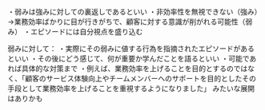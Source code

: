 ・弱みは強みに対しての裏返しであるといい
・非効率性を無視できない（強み）→業務効率ばかりに目が行きがちで、顧客に対する意識が削がれる可能性（弱み）
・エピソードには自分視点を盛り込む

弱みに対して：
・実際にその弱みに値する行為を指摘されたエピソードがあるといい
・その後にどう感じて、何が重要か学んだことを語るといい
・可能であれば具体的な対策まで
・例えば、業務効率を上げることを目的とするのではなく、「顧客のサービス体験向上やチームメンバーへのサポートを目的としたその手段として業務効率を上げることを重視するようになりました」
みたいな展開はありかも